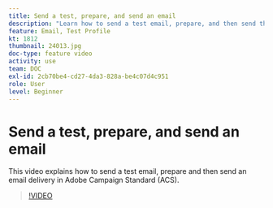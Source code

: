 ```yaml
---
title: Send a test, prepare, and send an email
description: "Learn how to send a test email, prepare, and then send the email delivery. "
feature: Email, Test Profile  
kt: 1812
thumbnail: 24013.jpg
doc-type: feature video
activity: use
team: DOC
exl-id: 2cb70be4-cd27-4da3-828a-be4c07d4c951
role: User
level: Beginner
---
```

# Send a test, prepare, and send an email

This video explains how to send a test email, prepare and then send an email delivery in Adobe Campaign Standard (ACS).

>[!VIDEO](https://video.tv.adobe.com/v/24013/)
